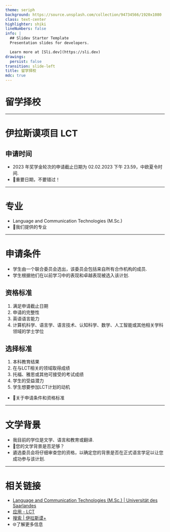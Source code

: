 ```yaml
---
theme: seriph
background: https://source.unsplash.com/collection/94734566/1920x1080
class: text-center
highlighter: shiki
lineNumbers: false
info: |
  ## Slidev Starter Template
  Presentation slides for developers.

  Learn more at [Sli.dev](https://sli.dev)
drawings:
  persist: false
transition: slide-left
title: 留学择校
mdc: true
---
```


# 留学择校

---

# 伊拉斯谟项目 LCT

## 申请时间

- 2023 年奖学金轮次的申请截止日期为 02.02.2023 下午 23.59，中欧夏令时间.
- 🎉<span class="animated bounceInRight">重要日期，不要错过！</span>

---

# 专业

- Language and Communication Technologies (M.Sc.)
- 📘<span class="animated heartBeat">我们提供的专业</span>

---

# 申请条件

- 学生由一个联合委员会选出，该委员会包括来自所有合作机构的成员.
- 学生根据他们在以前学习中的表现和卓越表现被选入该计划.

## 资格标准

1. 满足申请截止日期
2. 申请的完整性
3. 英语语言能力
4. 计算机科学、语言学、语言技术、认知科学、数学、人工智能或其他相关学科领域的学士学位

## 选择标准

1. 本科教育结果
2. 在与LCT相关的领域取得成绩
3. 托福、雅思或其他可接受的考试成绩
4. 学生的受益潜力
5. 学生想要参加LCT计划的动机

- 🌟<span class="animated fadeIn">关于申请条件和资格标准</span>

---

# 文学背景

- 我目前的学位是文学、语言和教育或翻译.
- 🤔<span class="animated flipInY">您的文学背景是否足够？</span>
- 遴选委员会将仔细审查您的资格，以确定您的背景是否在正式语言学足以让您成功参与该计划.

---

# 相关链接

- [Language and Communication Technologies (M.Sc.) | Universität des Saarlandes](https://www.uni-saarland.de/studium/angebot/master/lct.html)
- [应用 - LCT](https://lct-master.org/contents_2014/application.php#Procedure)
- [搜索 | 伊拉斯谟+](https://erasmus-plus.ec.europa.eu/projects/search/details/610622-EPP-1-2019-1-DE-EPPKA1-JMD-MOB)
- 🌐<span class="animated rubberBand">了解更多信息</span>
